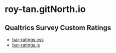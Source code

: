 # roy-tan.gitNorth.io

## Qualtrics Survey Custom Ratings
- [bar-ratings.css](bar-ratings.css)
- [bar-ratings.js](bar-ratings.js)